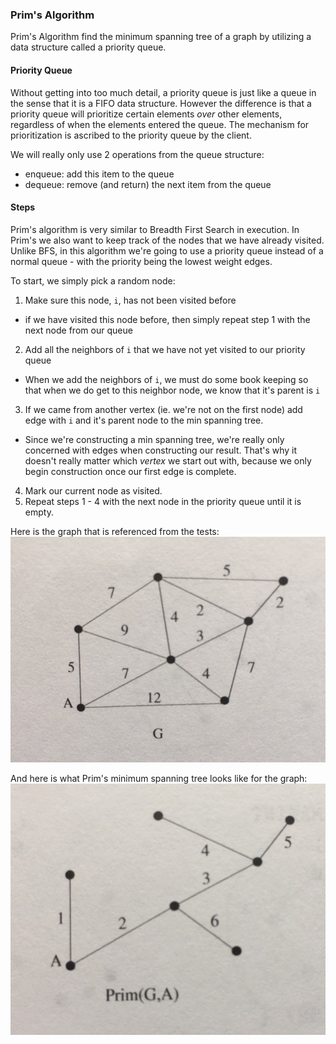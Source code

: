 ### Prim's Algorithm

Prim's Algorithm find the minimum spanning tree of a graph by utilizing a data
structure called a priority queue.

#### Priority Queue

Without getting into too much detail, a priority queue is just like a queue in
the sense that it is a FIFO data structure. However the difference is that a priority
queue will prioritize certain elements _over_ other elements, regardless of when the
elements entered the queue. The mechanism for prioritization is ascribed to the priority
queue by the client.

We will really only use 2 operations from the queue structure:
  - enqueue: add this item to the queue
  - dequeue: remove (and return) the next item from the queue


#### Steps

Prim's algorithm is very similar to Breadth First Search in execution. In Prim's we also want
to keep track of the nodes that we have already visited. Unlike BFS, in this algorithm we're
going to use a priority queue instead of a normal queue - with the priority being the lowest
weight edges.

To start, we simply pick a random node:

1. Make sure this node, `i`, has not been visited before
  - if we have visited this node before, then simply repeat step 1 with the next node
    from our queue
2. Add all the neighbors of `i` that we have not yet visited to our priority queue
  - When we add the neighbors of `i`, we must do some book keeping so that when we
    do get to this neighbor node, we know that it's parent is `i`
3. If we came from another vertex (ie. we're not on the first node) add edge with
   `i` and it's parent node to the min spanning tree.
  - Since we're constructing a min spanning tree, we're really only concerned with
    edges when constructing our result. That's why it doesn't really matter which _vertex_
    we start out with, because we only begin construction once our first edge is
    complete.
4. Mark our current node as visited.
5. Repeat steps 1 - 4 with the next node in the priority queue until it is empty.


Here is the graph that is referenced from the tests:
![graph](./img/graph.jpg)

And here is what Prim's minimum spanning tree looks like for the graph:
![prim](./img/prim.jpg)
